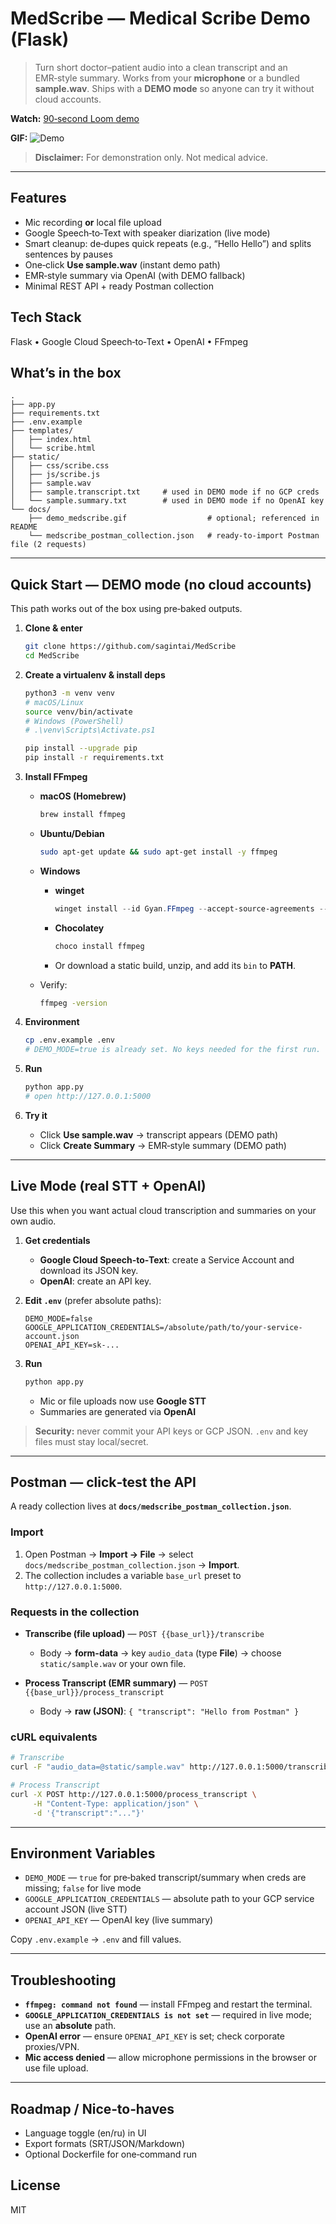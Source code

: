 # MedScribe — Medical Scribe Demo (Flask)

> Turn short doctor–patient audio into a clean transcript and an EMR‑style summary. Works from your **microphone** or a bundled **sample.wav**. Ships with a **DEMO mode** so anyone can try it without cloud accounts.

**Watch:** [90‑second Loom demo](https://www.loom.com/share/289f3939dd5c44db85e92382007ffa73?sid=9522d703-893d-458d-8c3f-300a2b5ec0f8)

**GIF:** ![Demo](docs/demo_medscribe.gif)

> **Disclaimer:** For demonstration only. Not medical advice.

---

## Features

* Mic recording **or** local file upload
* Google Speech‑to‑Text with speaker diarization (live mode)
* Smart cleanup: de‑dupes quick repeats (e.g., “Hello Hello”) and splits sentences by pauses
* One‑click **Use sample.wav** (instant demo path)
* EMR‑style summary via OpenAI (with DEMO fallback)
* Minimal REST API + ready Postman collection

## Tech Stack

Flask • Google Cloud Speech‑to‑Text • OpenAI • FFmpeg

## What’s in the box

```
.
├── app.py
├── requirements.txt
├── .env.example
├── templates/
│   ├── index.html
│   └── scribe.html
├── static/
│   ├── css/scribe.css
│   ├── js/scribe.js
│   ├── sample.wav
│   ├── sample.transcript.txt     # used in DEMO mode if no GCP creds
│   └── sample.summary.txt        # used in DEMO mode if no OpenAI key
└── docs/
    ├── demo_medscribe.gif                  # optional; referenced in README
    └── medscribe_postman_collection.json   # ready-to-import Postman file (2 requests)
```

---

## Quick Start — DEMO mode (no cloud accounts)

This path works out of the box using pre‑baked outputs.

1. **Clone & enter**

   ```bash
   git clone https://github.com/sagintai/MedScribe
   cd MedScribe
   ```
2. **Create a virtualenv & install deps**

   ```bash
   python3 -m venv venv
   # macOS/Linux
   source venv/bin/activate
   # Windows (PowerShell)
   # .\venv\Scripts\Activate.ps1

   pip install --upgrade pip
   pip install -r requirements.txt
   ```
3. **Install FFmpeg**

   * **macOS (Homebrew)**

     ```bash
     brew install ffmpeg
     ```
   * **Ubuntu/Debian**

     ```bash
     sudo apt-get update && sudo apt-get install -y ffmpeg
     ```
   * **Windows**

     * **winget**

       ```powershell
       winget install --id Gyan.FFmpeg --accept-source-agreements --accept-package-agreements
       ```
     * **Chocolatey**

       ```powershell
       choco install ffmpeg
       ```
     * Or download a static build, unzip, and add its `bin` to **PATH**.
   * Verify:

     ```bash
     ffmpeg -version
     ```
4. **Environment**

   ```bash
   cp .env.example .env
   # DEMO_MODE=true is already set. No keys needed for the first run.
   ```
5. **Run**

   ```bash
   python app.py
   # open http://127.0.0.1:5000
   ```
6. **Try it**

   * Click **Use sample.wav** → transcript appears (DEMO path)
   * Click **Create Summary** → EMR‑style summary (DEMO path)

---

## Live Mode (real STT + OpenAI)

Use this when you want actual cloud transcription and summaries on your own audio.

1. **Get credentials**

   * **Google Cloud Speech‑to‑Text**: create a Service Account and download its JSON key.
   * **OpenAI**: create an API key.
2. **Edit `.env`** (prefer absolute paths):

   ```env
   DEMO_MODE=false
   GOOGLE_APPLICATION_CREDENTIALS=/absolute/path/to/your-service-account.json
   OPENAI_API_KEY=sk-...
   ```
3. **Run**

   ```bash
   python app.py
   ```

   * Mic or file uploads now use **Google STT**
   * Summaries are generated via **OpenAI**

> **Security:** never commit your API keys or GCP JSON. `.env` and key files must stay local/secret.

---

## Postman — click‑test the API

A ready collection lives at **`docs/medscribe_postman_collection.json`**.

### Import

1. Open Postman → **Import → File** → select `docs/medscribe_postman_collection.json` → **Import**.
2. The collection includes a variable `base_url` preset to `http://127.0.0.1:5000`.

### Requests in the collection

* **Transcribe (file upload)** — `POST {{base_url}}/transcribe`

  * Body → **form-data** → key `audio_data` (type **File**) → choose `static/sample.wav` or your own file.
* **Process Transcript (EMR summary)** — `POST {{base_url}}/process_transcript`

  * Body → **raw (JSON)**: `{ "transcript": "Hello from Postman" }`

### cURL equivalents

```bash
# Transcribe
curl -F "audio_data=@static/sample.wav" http://127.0.0.1:5000/transcribe

# Process Transcript
curl -X POST http://127.0.0.1:5000/process_transcript \
     -H "Content-Type: application/json" \
     -d '{"transcript":"..."}'
```

---

## Environment Variables

* `DEMO_MODE` — `true` for pre‑baked transcript/summary when creds are missing; `false` for live mode
* `GOOGLE_APPLICATION_CREDENTIALS` — absolute path to your GCP service account JSON (live STT)
* `OPENAI_API_KEY` — OpenAI key (live summary)

Copy `.env.example` → `.env` and fill values.

---

## Troubleshooting

* **`ffmpeg: command not found`** — install FFmpeg and restart the terminal.
* **`GOOGLE_APPLICATION_CREDENTIALS is not set`** — required in live mode; use an **absolute** path.
* **OpenAI error** — ensure `OPENAI_API_KEY` is set; check corporate proxies/VPN.
* **Mic access denied** — allow microphone permissions in the browser or use file upload.

---

## Roadmap / Nice‑to‑haves

* Language toggle (en/ru) in UI
* Export formats (SRT/JSON/Markdown)
* Optional Dockerfile for one‑command run

## License

MIT
